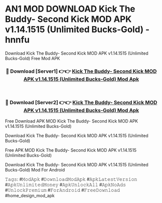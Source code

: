 # AN1 MOD DOWNLOAD Kick The Buddy- Second Kick MOD APK v1.14.1515 (Unlimited Bucks-Gold) - hnnfu
Download Kick The Buddy- Second Kick MOD APK v1.14.1515 (Unlimited Bucks-Gold) Free Mod APK

<div align="center">
<h3>🔴 Download [Server1] 👉👉 <a href="https://apk-comot.site?title=Kick_The_Buddy-_Second_Kick_MOD_APK_v1.14.1515_(Unlimited_Bucks-Gold)">Kick The Buddy- Second Kick MOD APK v1.14.1515 (Unlimited Bucks-Gold) Mod Apk</a></h3><br>

<h3>🔴 Download [Server2] 👉👉 <a href="https://apk-comot.site?title=Kick_The_Buddy-_Second_Kick_MOD_APK_v1.14.1515_(Unlimited_Bucks-Gold)">Kick The Buddy- Second Kick MOD APK v1.14.1515 (Unlimited Bucks-Gold) Mod Apk</a></h3>
</div>


Free Download APK MOD Kick The Buddy- Second Kick MOD APK v1.14.1515 (Unlimited Bucks-Gold)

Download Kick The Buddy- Second Kick MOD APK v1.14.1515 (Unlimited Bucks-Gold) 

Free APK MOD Kick The Buddy- Second Kick MOD APK v1.14.1515 (Unlimited Bucks-Gold) 

Download Kick The Buddy- Second Kick MOD APK v1.14.1515 (Unlimited Bucks-Gold) Mod For Android

𝚃𝚊𝚐𝚜: #𝙼𝚘𝚍𝙰𝚙𝚔 #𝙳𝚘𝚠𝚗𝚕𝚘𝚊𝚍𝙼𝚘𝚍𝙰𝚙𝚔 #𝙰𝚙𝚔𝙻𝚊𝚝𝚎𝚜𝚝𝚅𝚎𝚛𝚜𝚒𝚘𝚗 #𝙰𝚙𝚔𝚄𝚗𝚕𝚒𝚖𝚒𝚝𝚎𝚍𝙼𝚘𝚗𝚎𝚢 #𝙰𝚙𝚔𝚄𝚗𝚕𝚘𝚌𝚔𝙰𝚕𝚕 #𝙰𝚙𝚔𝙽𝚘𝙰𝚍𝚜 #𝚄𝚗𝚕𝚘𝚌𝚔𝙿𝚛𝚎𝚖𝚒𝚞𝚖 #𝙵𝚘𝚛𝙰𝚗𝚍𝚛𝚘𝚒𝚍 #𝙵𝚛𝚎𝚎𝙳𝚘𝚠𝚗𝚕𝚘𝚊𝚍 #home_design_mod_apk